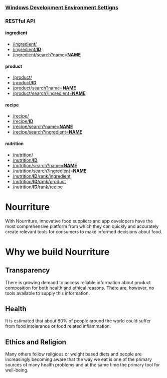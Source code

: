 ### [Windows Development Environment Settigns](https://github.com/zhenghongzhi/Nourriture/wiki/Window%E4%B8%8B%E5%BC%80%E5%8F%91%E7%8E%AF%E5%A2%83%E9%85%8D%E7%BD%AE)

### RESTful API

#### ingredient
- [/ingredient/](http://nourriture.sinaapp.com/ingredient/)
- [/ingredient/**ID**](http://nourriture.sinaapp.com/ingredient/1)
- [/ingredient/search?name=**NAME**](http://nourriture.sinaapp.com/ingredient/search?name=tomato)

#### product
- [/product/](http://nourriture.sinaapp.com/product/)
- [/product/**ID**](http://nourriture.sinaapp.com/product/1)
- [/product/search?name=**NAME**](http://nourriture.sinaapp.com/product/search?name=gongbao)
- [/product/search?ingredient=**NAME**](http://nourriture.sinaapp.com/product/search?ingredient=egg)

#### recipe
- [/recipe/](http://nourriture.sinaapp.com/recipe/)
- [/recipe/**ID**](http://nourriture.sinaapp.com/recipe/1)
- [/recipe/search?name=**NAME**](http://nourriture.sinaapp.com/recipe/search?name=gongbao)
- [/recipe/search?ingredient=**NAME**](http://nourriture.sinaapp.com/recipe/search?ingredient=egg)
  
#### nutrition
- [/nutrition/](http://nourriture.sinaapp.com/nutrition/)
- [/nutrition/**ID**](http://nourriture.sinaapp.com/nutrition/1)
- [/nutrition/search?name=**NAME**](http://nourriture.sinaapp.com/nutrition/search?name=ca)
- [/nutrition/search?ingredient=**NAME**](http://nourriture.sinaapp.com/recipe/search?ingredient=egg)
- [/nutrition/**ID**/rank/ingredient](http://nourriture.sinaapp.com/nutrition/1/rank/ingredient)
- [/nutrition/**ID**/rank/product](http://nourriture.sinaapp.com/nutrition/1/rank/product)
- [/nutrition/**ID**/rank/recipe](http://nourriture.sinaapp.com/nutrition/1/rank/recipe)

Nourriture
==========
With Nourriture, innovative food suppliers and app developers have the most comprehensive platform from which they can quickly and accurately create relevant tools for consumers to make informed decisions about food.

Why we build Nourriture
===
Transparency
---
There is growing demand to access reliable information about product composition for both health and ethical reasons. There are, however, no tools available to supply this information.

Health
---
It is estimated that about 60% of people around the world could suffer from food intolerance or food related inflammation.

Ethics and Religion
---
Many others follow religious or weight based diets and people are increasingly becoming aware that the way we eat is one of the primary sources of many health problems and at the same time the primary tool for well-being.